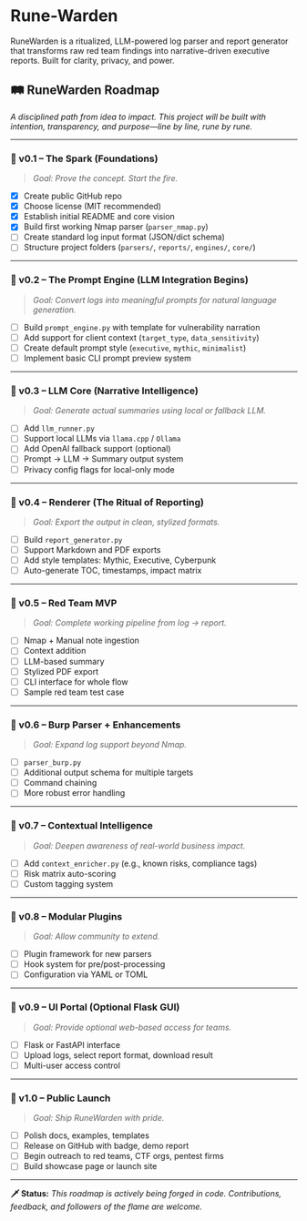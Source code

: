 # Rune-Warden
RuneWarden is a ritualized, LLM-powered log parser and report generator that transforms raw red team findings into narrative-driven executive reports. Built for clarity, privacy, and power.

## 🛤️ RuneWarden Roadmap

*A disciplined path from idea to impact. This project will be built with intention, transparency, and purpose—line by line, rune by rune.*

---

### 🔹 v0.1 – The Spark (Foundations)
> *Goal: Prove the concept. Start the fire.*

- [x] Create public GitHub repo  
- [x] Choose license (MIT recommended)  
- [x] Establish initial README and core vision  
- [x] Build first working Nmap parser (`parser_nmap.py`)  
- [ ] Create standard log input format (JSON/dict schema)  
- [ ] Structure project folders (`parsers/`, `reports/`, `engines/`, `core/`)

---

### 🔹 v0.2 – The Prompt Engine (LLM Integration Begins)
> *Goal: Convert logs into meaningful prompts for natural language generation.*

- [ ] Build `prompt_engine.py` with template for vulnerability narration  
- [ ] Add support for client context (`target_type`, `data_sensitivity`)  
- [ ] Create default prompt style (`executive`, `mythic`, `minimalist`)  
- [ ] Implement basic CLI prompt preview system

---

### 🔹 v0.3 – LLM Core (Narrative Intelligence)
> *Goal: Generate actual summaries using local or fallback LLM.*

- [ ] Add `llm_runner.py`  
- [ ] Support local LLMs via `llama.cpp` / `Ollama`  
- [ ] Add OpenAI fallback support (optional)  
- [ ] Prompt → LLM → Summary output system  
- [ ] Privacy config flags for local-only mode

---

### 🔹 v0.4 – Renderer (The Ritual of Reporting)
> *Goal: Export the output in clean, stylized formats.*

- [ ] Build `report_generator.py`  
- [ ] Support Markdown and PDF exports  
- [ ] Add style templates: Mythic, Executive, Cyberpunk  
- [ ] Auto-generate TOC, timestamps, impact matrix

---

### 🔹 v0.5 – Red Team MVP
> *Goal: Complete working pipeline from log → report.*

- [ ] Nmap + Manual note ingestion  
- [ ] Context addition  
- [ ] LLM-based summary  
- [ ] Stylized PDF export  
- [ ] CLI interface for whole flow  
- [ ] Sample red team test case

---

### 🔹 v0.6 – Burp Parser + Enhancements
> *Goal: Expand log support beyond Nmap.*

- [ ] `parser_burp.py`  
- [ ] Additional output schema for multiple targets  
- [ ] Command chaining  
- [ ] More robust error handling

---

### 🔹 v0.7 – Contextual Intelligence
> *Goal: Deepen awareness of real-world business impact.*

- [ ] Add `context_enricher.py` (e.g., known risks, compliance tags)  
- [ ] Risk matrix auto-scoring  
- [ ] Custom tagging system

---

### 🔹 v0.8 – Modular Plugins
> *Goal: Allow community to extend.*

- [ ] Plugin framework for new parsers  
- [ ] Hook system for pre/post-processing  
- [ ] Configuration via YAML or TOML

---

### 🔹 v0.9 – UI Portal (Optional Flask GUI)
> *Goal: Provide optional web-based access for teams.*

- [ ] Flask or FastAPI interface  
- [ ] Upload logs, select report format, download result  
- [ ] Multi-user access control

---

### 🔹 v1.0 – Public Launch
> *Goal: Ship RuneWarden with pride.*

- [ ] Polish docs, examples, templates  
- [ ] Release on GitHub with badge, demo report  
- [ ] Begin outreach to red teams, CTF orgs, pentest firms  
- [ ] Build showcase page or launch site

---

**🗡️ Status:** _This roadmap is actively being forged in code. Contributions, feedback, and followers of the flame are welcome._
